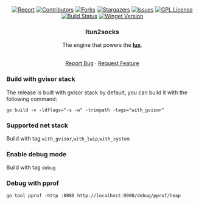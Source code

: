 <a name="readme-top"></a>

<br />
<div align="center">

[![Report][report-shield]][report-url]
[![Contributors][contributors-shield]][contributors-url]
[![Forks][forks-shield]][forks-url]
[![Stargazers][stars-shield]][stars-url]
[![Issues][issues-shield]][issues-url]
[![GPL License][license-shield]][license-url]
[![Build Status][build-shield]][build-url]
[![Winget Version][winget-shield]][winget-url]

<h3 align="center">Itun2socks</h3>
The engine that powers the <a href="https://github.com/igoogolx/lux"><strong>lux</strong></a>.

  <p align="center">
    <br />
    <a href="https://github.com/igoogolx/itun2socks/issues">Report Bug</a>
    ·
    <a href="https://github.com/igoogolx/itun2socks/issues">Request Feature</a>
  </p>
</div>


[report-shield]: https://goreportcard.com/badge/github.com/igoogolx/itun2socks
[report-url]: https://goreportcard.com/report/github.com/igoogolx/itun2socks
[contributors-shield]: https://img.shields.io/github/contributors/igoogolx/itun2socks.svg
[contributors-url]: https://github.com/igoogolx/itun2socks/graphs/contributors
[forks-shield]: https://img.shields.io/github/forks/igoogolx/itun2socks.svg
[forks-url]: https://github.com/igoogolx/itun2socks/network/members
[stars-shield]: https://img.shields.io/github/stars/igoogolx/itun2socks.svg
[stars-url]: https://github.com/igoogolx/itun2socks/stargazers
[issues-shield]: https://img.shields.io/github/issues/igoogolx/itun2socks.svg
[issues-url]: https://github.com/igoogolx/itun2socks/issues
[license-shield]: https://img.shields.io/github/license/igoogolx/itun2socks.svg
[license-url]: https://github.com/igoogolx/itun2socks/blob/main/LICENSE
[build-shield]: https://github.com/igoogolx/itun2socks/actions/workflows/build.yml/badge.svg
[build-url]: https://github.com/igoogolx/itun2socks/actions/workflows/build.yml
[winget-shield]: https://img.shields.io/winget/v/igoogolx.itun2socks
[winget-url]: https://github.com/microsoft/winget-cli


### Build with gvisor stack

The release is built with gvisor stack by default, you can build it with the following command:

`go build -v -ldflags="-s -w" -trimpath -tags="with_gvisor"`

### Supported net stack
Build with tag `with_gvisor`,`with_lwip`,`with_system`

### Enable debug mode
Build with tag `debug`

### Debug with pprof
`go tool pprof -http :8080 http://localhost:9000/debug/pprof/heap`

